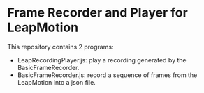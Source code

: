 # Frame Recorder and Player for LeapMotion

This repository contains 2 programs: 
  * LeapRecordingPlayer.js: play a recording generated by the BasicFrameRecorder.
  * BasicFrameRecorder.js: record a sequence of frames from the LeapMotion into a json file.
